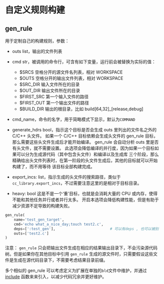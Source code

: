 # 自定义规则构建

## gen\_rule

用于定制自己的构建规则，参数：

- outs list，输出的文件列表
- cmd str，被调用的命令行，可含有如下变量，运行前会被替换为实际的值：
  - $SRCS 空格分开的源文件名列表，相对 WORKSPACE
  - $OUTS 空格分开的输出文件列表，相对 WORKSPACE
  - $SRC\_DIR 输入文件所在的目录
  - $OUT\_DIR 输出文件所在的目录
  - $FIRST\_SRC 第一个输入文件的路径
  - $FIRST\_OUT 第一个输出文件的路径
  - $BUILD\_DIR 输出的根目录，比如 build[64,32]\_[release,debug]

- cmd\_name，命令的名字，用于简略模式下显示，默认为`COMMAND`
- generate\_hdrs bool，指示这个目标是否会生成 outs 里列出的文件名之外的 C/C++ 头文件。
  如果一个 C/C++ 目标依赖会生成头文件的 gen\_rule 目标，那么需要这些头文件生成后才能开始编译。
  gen\_rule 会自动分析 outs 里是否有头文件，就不需要设置。
  此选项会降低编译的并行度，因为如果一个目标如果可以分为生成源代码（其中包含头文件）和编译以及生成库
  三个阶段，那么精确给出头文件列表时，在第一阶段的头文件生成后，其他的目标就可以开始构建了，而不用等待
  该目标全部构建完成。
- export\_incs: list，指示生成的头文件的搜索路径，类似于`cc_library.export_incs`，不过需要注意这里的是相对于目标目录。
- heavy: bool 这是不是一个‘重’目标，也就是会消耗大量的 CPU 或内存，使得不能和其他任务并行或者并行太多。
  开启本选项会降低构建性能，但是有助于减少资源不足导致的构建失败。

```python
gen_rule(
    name='test_gen_target',
    cmd='echo what_a_nice_day;touch test2.c',
    deps=[':test_gen'],                         # 可以有deps , 也可以被别的target依赖
    outs=['test2.c']
)
````

注意：
`gen_rule` 只会把输出文件生成在相应的结果输出目录下，不会污染源代码树。但是如果你在其他目标中引用
`gen_rule` 生成的源文件时，只需要假设这些文件是生成在源代码目录下，不需要考虑结果目录前缀。

多个相似的 gen\_rule 可以考虑定义为扩展在单独的`bld`文件中维护，并通过 [include](../functions.md#include)
函数来来引入，以减少代码冗余并更好维护。
